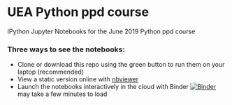 # UEA Python ppd course
IPython Jupyter Notebooks for the June 2019 Python ppd course
### Three ways to see the notebooks:
- Clone or download this repo using the green button to run them on your laptop (recommended)
- View a static version online with [nbviewer](https://nbviewer.jupyter.org/github/callumrollo/ppd_python/tree/b6c6a8011d800a728fab4ecbdbf8e43ba37fdf51/)
- Launch the notebooks interactively in the cloud with Binder
[![Binder](https://mybinder.org/badge_logo.svg)](https://mybinder.org/v2/gh/callumrollo/ppd_python/b6c6a8011d800a728fab4ecbdbf8e43ba37fdf51)
 may take a few minutes to load
